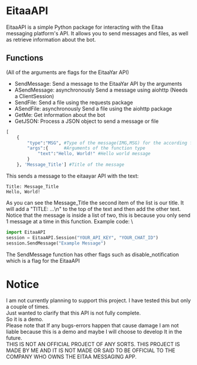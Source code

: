 # EitaaAPI

EitaaAPI is a simple Python package for interacting with the Eitaa messaging platform's API. It allows you to send messages and files, as well as retrieve information about the bot.

## Functions
(All of the arguments are flags for the EitaaYar API)
- SendMessage: Send a message to the EitaaYar API by the arguments
- ASendMessage: asynchronously Send a message using aiohttp (Needs a ClientSession)
- SendFile: Send a file using the requests package
- ASendFile: asynchronously Send a file using the aiohttp package
- GetMe: Get information about the bot
- GetJSON: Process a JSON object to send a message or file
```python
[
    {
        "type":"MSG", #Type of the message(IMG,MSG) for the according function
        "args":{      #Arguments of the function type
            "text":"Hello, World!" #Hello world message
        }
    }, 'Message_Title'] #Title of the message
```
This sends a message to the eitaayar API with the text:
```
Title: Message_Title
Hello, World!
```
As you can see the Message_Title the second item of the list is our title. It will add a "TITLE: ...\n" to the top of the text and then add the other text.
Notice that the message is inside a list of two, this is because you only send 1 message at a time in this function.
Example code: \
```python
import EitaaAPI
session = EitaaAPI.Session("YOUR_API_KEY", "YOUR_CHAT_ID")
session.SendMessage("Example Message")
```
The SendMessage function has other flags such as disable_notification which is a flag for the EitaaAPI
# Notice
I am not currently planning to support this project. I have tested this but only a couple of times. \
Just wanted to clarify that this API is not fully complete. \
So it is a demo. \
Please note that If any bugs-errors happen that cause damage I am not liable because this is a demo and maybe I will choose to develop It in the future. \
THIS IS NOT AN OFFICIAL PROJECT OF ANY SORTS. THIS PROJECT IS MADE BY ME AND IT IS NOT MADE OR SAID TO BE OFFICIAL TO THE COMPANY WHO OWNS THE EITAA MESSAGING APP.
